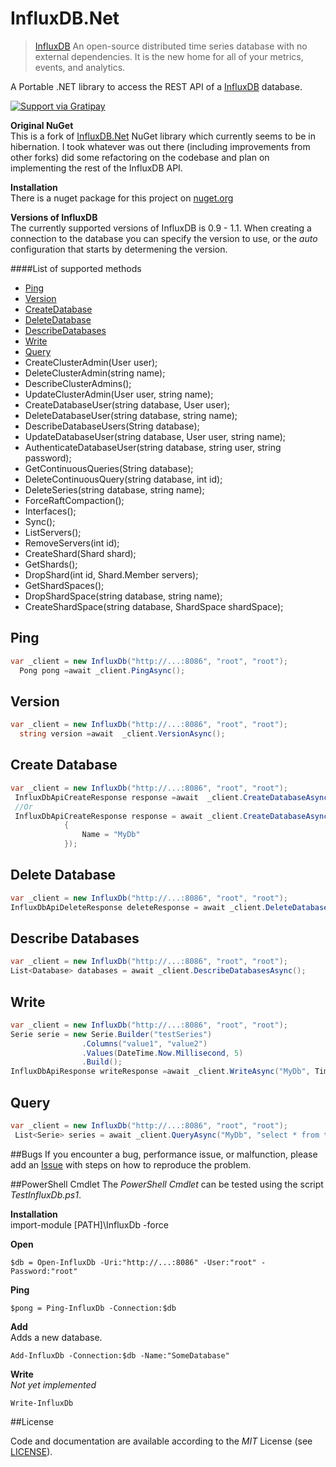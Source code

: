 InfluxDB.Net
============

>[InfluxDB](http://influxdb.com/) An open-source distributed time series database
with no external dependencies. It is the new home for all of your metrics, events, and analytics.

A Portable .NET library to access the REST API of a [InfluxDB](http://influxdb.com/) database.

[![Support via Gratipay](https://cdn.rawgit.com/gratipay/gratipay-badge/2.3.0/dist/gratipay.svg)](https://gratipay.com/ziyasal/)  

**Original NuGet**  
This is a fork of [InfluxDB.Net](https://github.com/ziyasal/InfluxDB.Net/) NuGet library which currently seems to be in hibernation. I took whatever was out there (including improvements from other forks) did some refactoring on the codebase and plan on implementing the rest of the InfluxDB API.

**Installation**  
There is a nuget package for this project on [nuget.org](https://www.nuget.org/packages/InfluxDB.Net-Main/)

**Versions of InfluxDB**  
The currently supported versions of InfluxDB is 0.9 - 1.1. When creating a connection to the database you can specify the version to use, or the *auto* configuration that starts by determening the version.

####List of supported methods
- [Ping](#ping)
- [Version](#version)
- [CreateDatabase](#create-database)
- [DeleteDatabase](#delete-database)
- [DescribeDatabases](#describe-databases)
- [Write](#write)
- [Query](#query)
- CreateClusterAdmin(User user);
- DeleteClusterAdmin(string name);
- DescribeClusterAdmins();
- UpdateClusterAdmin(User user, string name);
- CreateDatabaseUser(string database, User user);
- DeleteDatabaseUser(string database, string name);
- DescribeDatabaseUsers(String database);
- UpdateDatabaseUser(string database, User user, string name);
- AuthenticateDatabaseUser(string database, string user, string password);
- GetContinuousQueries(String database);
- DeleteContinuousQuery(string database, int id);
- DeleteSeries(string database, string name);
- ForceRaftCompaction();
- Interfaces();
- Sync();
- ListServers();
- RemoveServers(int id);
- CreateShard(Shard shard);
- GetShards();
- DropShard(int id, Shard.Member servers);
- GetShardSpaces();
- DropShardSpace(string database, string name);
- CreateShardSpace(string database, ShardSpace shardSpace);

## Ping
```csharp
var _client = new InfluxDb("http://...:8086", "root", "root");
  Pong pong =await _client.PingAsync();
```
## Version
```csharp
var _client = new InfluxDb("http://...:8086", "root", "root");
  string version =await  _client.VersionAsync();
```
## Create Database
```csharp
var _client = new InfluxDb("http://...:8086", "root", "root");
 InfluxDbApiCreateResponse response =await  _client.CreateDatabaseAsync("MyDb");
 //Or
 InfluxDbApiCreateResponse response = await _client.CreateDatabaseAsync(new DatabaseConfiguration
            {
                Name = "MyDb"
            });
```
## Delete Database
```csharp
var _client = new InfluxDb("http://...:8086", "root", "root");
InfluxDbApiDeleteResponse deleteResponse = await _client.DeleteDatabaseAsync("MyDb");
```
## Describe Databases
```csharp
var _client = new InfluxDb("http://...:8086", "root", "root");
List<Database> databases = await _client.DescribeDatabasesAsync();
```
## Write
```csharp
var _client = new InfluxDb("http://...:8086", "root", "root");
Serie serie = new Serie.Builder("testSeries")
                .Columns("value1", "value2")
                .Values(DateTime.Now.Millisecond, 5)
                .Build();
InfluxDbApiResponse writeResponse =await _client.WriteAsync("MyDb", TimeUnit.Milliseconds, serie);
```

## Query
```csharp
var _client = new InfluxDb("http://...:8086", "root", "root");
 List<Serie> series = await _client.QueryAsync("MyDb", "select * from testSeries"), TimeUnit.Milliseconds);
```

##Bugs
If you encounter a bug, performance issue, or malfunction, please add an [Issue](https://github.com/pootzko/InfluxDB.Net/issues) with steps on how to reproduce the problem.

##PowerShell Cmdlet
The *PowerShell Cmdlet* can be tested using the script *TestInfluxDb.ps1*.

**Installation**  
import-module [PATH]\InfluxDb -force

**Open**  
```
$db = Open-InfluxDb -Uri:"http://...:8086" -User:"root" -Password:"root"
```

**Ping**  
```
$pong = Ping-InfluxDb -Connection:$db
```

**Add**  
Adds a new database.
```
Add-InfluxDb -Connection:$db -Name:"SomeDatabase"
```

**Write**  
*Not yet implemented*
```
Write-InfluxDb
```

##License

Code and documentation are available according to the *MIT* License (see [LICENSE](https://github.com/pootzko/InfluxDB.Net/blob/master/LICENSE)).
